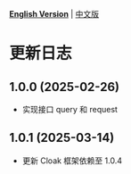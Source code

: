 [**English Version**](./CHANGELOG-EN.md) | [中文版](./CHANGELOG.md)

# 更新日志

## 1.0.0 (2025-02-26)
- 实现接口 query 和 request

## 1.0.1 (2025-03-14)
- 更新 Cloak 框架依赖至 1.0.4
